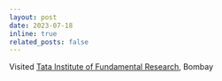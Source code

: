```yaml
---
layout: post
date: 2023-07-18
inline: true
related_posts: false
---
```


Visited <a href="https://www.tifr.res.in/">Tata Institute of Fundamental Research</a>, Bombay
